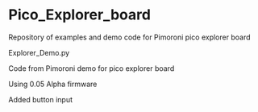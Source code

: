 # Pico_Explorer_board
Repository of examples and demo code for Pimoroni pico explorer board

Explorer_Demo.py

Code from Pimoroni demo for pico explorer board

Using 0.05 Alpha firmware

Added button input

